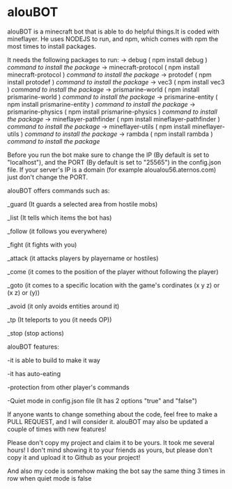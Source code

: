 # alouBOT
alouBOT is a minecraft bot that is able to do helpful things.It is coded with mineflayer. He uses NODEJS to run, and npm, which 
comes with npm the most times to install packages.

It needs the following packages to run:
-> debug                 ( npm install debug )                    _command to install the package_
-> minecraft-protocol    ( npm install minecraft-protocol )       _command to install the package_
-> protodef              ( npm install protodef )                 _command to install the package_
-> vec3                  ( npm install vec3 )                     _command to install the package_
-> prismarine-world      ( npm install prismarine-world )         _command to install the package_
-> prismarine-entity     ( npm install prismarine-entity )        _command to install the package_
-> prismarine-physics    ( npm install prismarine-physics )       _command to install the package_
-> mineflayer-pathfinder ( npm install mineflayer-pathfinder )    _command to install the package_
-> mineflayer-utils      ( npm install mineflayer-utils )         _command to install the package_
-> rambda                ( npm install rambda )                   _command to install the package_

Before you run the bot make sure to change the IP (By default is set to "localhost"), and the PORT (By default is set to "25565") in the config.json file.
If your server's IP is a domain (for example aloualou56.aternos.com) just don't change the PORT.

alouBOT offers commands such as:

_guard (It guards a selected area from hostile mobs)

_list (It tells which items the bot has)

_follow (it follows you everywhere)

_fight (it fights with you)

_attack (it attacks players by playername or hostiles)

_come (it comes to the position of the player without following the player)

_goto (it comes to a specific location with the game's cordinates (x y z) or (x z) or (y))

_avoid (it only avoids entities around it)

_tp (It teleports to you (it needs OP))

_stop (stop actions)

alouBOT features:

-it is able to build to make it way

-it has auto-eating

-protection from other player's commands 

-Quiet mode in config.json file (It has 2 options "true" and "false")


If anyone wants to change something about the code, feel free to make a PULL REQUEST, and I will consider it.
alouBOT may also be updated a couple of times with new features!

Please don't copy my project and claim it to be yours. It took me several hours! I don't mind showing it to your friends as yours, but please don't copy it and upload it to Github as your project!

And also my code is somehow making the bot say the same thing 3 times in row when quiet mode is false
